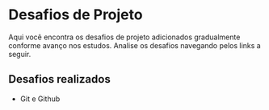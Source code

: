 # Desafios de Projeto

Aqui você encontra os desafios de projeto adicionados gradualmente conforme avanço nos estudos. Analise os desafios navegando pelos links a seguir.

## Desafios realizados
* Git e Github